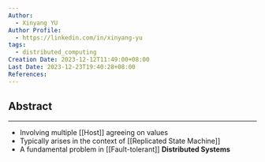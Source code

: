 ```yaml
---
Author:
  - Xinyang YU
Author Profile:
  - https://linkedin.com/in/xinyang-yu
tags:
  - distributed_computing
Creation Date: 2023-12-12T11:49:00+08:00
Last Date: 2023-12-23T19:40:28+08:00
References: 
---
```

## Abstract
---
- Involving multiple [[Host]] agreeing on values
- Typically arises in the context of [[Replicated State Machine]]
- A fundamental problem in [[Fault-tolerant]] **Distributed Systems**